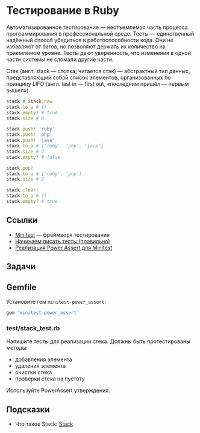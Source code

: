# Тестирование в Ruby

Автоматизированное тестирование — неотъемлемая часть процесса программирования в профессиональной среде. Тесты — единственный надёжный способ убедиться в работоспособности кода. Они не избавляют от багов, но позволяют держать их количество на приемлемом уровне. Тесты дают уверенность, что изменения в одной части системы не сломали другие части.

Стек (англ. stack — стопка; читается стэк) — абстрактный тип данных, представляющий собой список элементов, организованных по принципу LIFO (англ. last in — first out, «последним пришёл — первым вышел»).

```ruby
stack = Stack.new
stack.to_a # []
stack.empty? # true
stack.size # 0

stack.push! 'ruby'
stack.push! 'php'
stack.push! 'java'
stack.to_a # ['ruby', 'php', 'java']
stack.size # 3
stack.empty? # false

stack.pop!
stack.to_a # ['ruby', 'php']
stack.size # 2

stack.clear!
stack.to_a # []
stack.empty? # true
```

## Ссылки

* [Minitest](http://docs.seattlerb.org/minitest/) — фреймворк тестирования
* [Начинаем писать тесты (правильно)](https://ru.hexlet.io/blog/posts/how-to-test-code)
* [Реализация Power Assert для Minitest](https://github.com/hsbt/minitest-power_assert)

## Задачи

## Gemfile

Установите гем `minitest-power_assert`:

```ruby
gem 'minitest-power_assert'
```

### test/stack_test.rb

Напишите тесты для реализации стека. Должны быть протестированы методы:

* добавления  элемента
* удаления элемента
* очистки стека
* проверки стека на пустоту

Используйте PowerAssert утверждения.

## Подсказки

* Что такое Stack: [Stack](https://ru.wikipedia.org/wiki/%D0%A1%D1%82%D0%B5%D0%BA)
